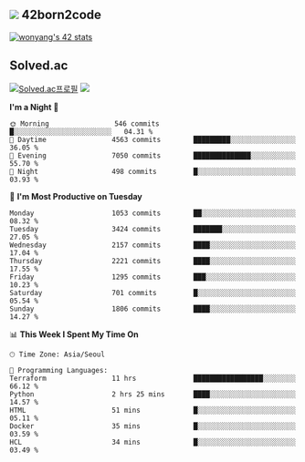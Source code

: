 
## <img src="https://img.shields.io/badge/-000000?style=flat&logo=42&logoColor=white"> 42born2code
<!--[![wonyang's 42 stats](https://badge42.vercel.app/api/v2/cl5nhe5b6007809kydha7ht42/stats?cursusId=21&coalitionId=88)](https://profile.intra.42.fr/users/wonyang)-->

[![wonyang's 42 stats](https://badge.mediaplus.ma/starryblue/wonyang?1337Badge=off&UM6P=off)](https://github.com/oakoudad/badge42)

## Solved.ac
[![Solved.ac프로필](http://mazassumnida.wtf/api/v2/generate_badge?boj=bennyws)](https://solved.ac/bennyws)
<a href="https://solved.ac/bennyws"><img src="http://mazandi.herokuapp.com/api?handle=bennyws&theme=cold"/></a>

<!--START_SECTION:waka-->
**I'm a Night 🦉** 

```text
🌞 Morning                546 commits         █░░░░░░░░░░░░░░░░░░░░░░░░   04.31 % 
🌆 Daytime                4563 commits        █████████░░░░░░░░░░░░░░░░   36.05 % 
🌃 Evening                7050 commits        ██████████████░░░░░░░░░░░   55.70 % 
🌙 Night                  498 commits         █░░░░░░░░░░░░░░░░░░░░░░░░   03.93 % 
```
📅 **I'm Most Productive on Tuesday** 

```text
Monday                   1053 commits        ██░░░░░░░░░░░░░░░░░░░░░░░   08.32 % 
Tuesday                  3424 commits        ███████░░░░░░░░░░░░░░░░░░   27.05 % 
Wednesday                2157 commits        ████░░░░░░░░░░░░░░░░░░░░░   17.04 % 
Thursday                 2221 commits        ████░░░░░░░░░░░░░░░░░░░░░   17.55 % 
Friday                   1295 commits        ███░░░░░░░░░░░░░░░░░░░░░░   10.23 % 
Saturday                 701 commits         █░░░░░░░░░░░░░░░░░░░░░░░░   05.54 % 
Sunday                   1806 commits        ████░░░░░░░░░░░░░░░░░░░░░   14.27 % 
```


📊 **This Week I Spent My Time On** 

```text
🕑︎ Time Zone: Asia/Seoul

💬 Programming Languages: 
Terraform                11 hrs              █████████████████░░░░░░░░   66.12 % 
Python                   2 hrs 25 mins       ████░░░░░░░░░░░░░░░░░░░░░   14.57 % 
HTML                     51 mins             █░░░░░░░░░░░░░░░░░░░░░░░░   05.11 % 
Docker                   35 mins             █░░░░░░░░░░░░░░░░░░░░░░░░   03.59 % 
HCL                      34 mins             █░░░░░░░░░░░░░░░░░░░░░░░░   03.49 % 
```


<!--END_SECTION:waka-->
